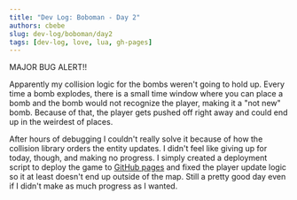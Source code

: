 ```yaml
---
title: "Dev Log: Boboman - Day 2"
authors: cbebe
slug: dev-log/boboman/day2
tags: [dev-log, love, lua, gh-pages]
---
```


MAJOR BUG ALERT!!

Apparently my collision logic for the bombs weren't going to hold up. Every
time a bomb explodes, there is a small time window where you can place a bomb
and the bomb would not recognize the player, making it a "not new" bomb.
Because of that, the player gets pushed off right away and could end up in the
weirdest of places.

After hours of debugging I couldn't really solve it because of how the
collision library orders the entity updates. I didn't feel like giving up for
today, though, and making no progress. I simply created a deployment script to
deploy the game to [GitHub pages](https://cbebe.github.io/boboman/) and fixed
the player update logic so it at least doesn't end up outside of the map. Still
a pretty good day even if I didn't make as much progress as I wanted.

